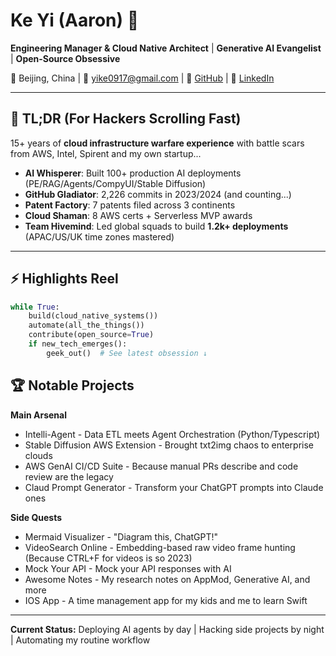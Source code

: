 # Ke Yi (Aaron) 🚀  
**Engineering Manager & Cloud Native Architect** | **Generative AI Evangelist** | **Open-Source Obsessive**  

📍 Beijing, China | 📧 [yike0917@gmail.com](mailto:yike0917@gmail.com) | 🔗 [GitHub](https://github.com/yike5460/) | 💼 [LinkedIn](www.linkedin.com/in/AaronYi/)  

---

## **🚀 TL;DR (For Hackers Scrolling Fast)**
15+ years of **cloud infrastructure warfare experience** with battle scars from AWS, Intel, Spirent and my own startup...
- **AI Whisperer**: Built 100+ production AI deployments (PE/RAG/Agents/CompyUI/Stable Diffusion)  
- **GitHub Gladiator**: 2,226 commits in 2023/2024 (and counting...)  
- **Patent Factory**: 7 patents filed across 3 continents  
- **Cloud Shaman**: 8 AWS certs + Serverless MVP awards
- **Team Hivemind**: Led global squads to build **1.2k+ deployments** (APAC/US/UK time zones mastered)  

---

## **⚡️ Highlights Reel**  
```python
while True:
    build(cloud_native_systems())
    automate(all_the_things())
    contribute(open_source=True)
    if new_tech_emerges():
        geek_out()  # See latest obsession ↓
```
## **🏆 Notable Projects**
**Main Arsenal**
- Intelli-Agent - Data ETL meets Agent Orchestration (Python/Typescript)
- Stable Diffusion AWS Extension - Brought txt2img chaos to enterprise clouds
- AWS GenAI CI/CD Suite - Because manual PRs describe and code review are the legacy
- Claud Prompt Generator - Transform your ChatGPT prompts into Claude ones

**Side Quests**
- Mermaid Visualizer - "Diagram this, ChatGPT!"
- VideoSearch Online - Embedding-based raw video frame hunting (Because CTRL+F for videos is so 2023)
- Mock Your API - Mock your API responses with AI
- Awesome Notes - My research notes on AppMod, Generative AI, and more
- IOS App - A time management app for my kids and me to learn Swift

---

**Current Status:**
Deploying AI agents by day | Hacking side projects by night | Automating my routine workflow
